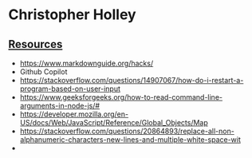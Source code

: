 # Christopher Holley
## <ins>**Resources**</ins>
- https://www.markdownguide.org/hacks/
- Github Copilot 
- https://stackoverflow.com/questions/14907067/how-do-i-restart-a-program-based-on-user-input
- https://www.geeksforgeeks.org/how-to-read-command-line-arguments-in-node-js/#
- https://developer.mozilla.org/en-US/docs/Web/JavaScript/Reference/Global_Objects/Map
- https://stackoverflow.com/questions/20864893/replace-all-non-alphanumeric-characters-new-lines-and-multiple-white-space-wit
- 
